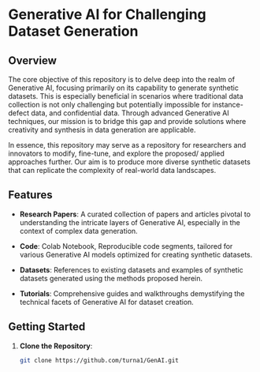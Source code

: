 # Generative AI for Challenging Dataset Generation

## Overview

The core objective of this repository is to delve deep into the realm of Generative AI, focusing primarily on its capability to generate synthetic datasets. This is especially beneficial in scenarios where traditional data collection is not only challenging but potentially impossible for instance- defect data, and confidential data. Through advanced Generative AI techniques, our mission is to bridge this gap and provide solutions where creativity and synthesis in data generation are applicable.

In essence, this repository may serve as a repository for researchers and innovators to modify, fine-tune, and explore the proposed/ applied approaches further. Our aim is to produce more diverse synthetic datasets that can replicate the complexity of real-world data landscapes.

## Features

- **Research Papers**: A curated collection of papers and articles pivotal to understanding the intricate layers of Generative AI, especially in the context of complex data generation.
  
- **Code**: Colab Notebook, Reproducible code segments, tailored for various Generative AI models optimized for creating synthetic datasets.
  
- **Datasets**: References to existing datasets and examples of synthetic datasets generated using the methods proposed herein.
  
- **Tutorials**: Comprehensive guides and walkthroughs demystifying the technical facets of Generative AI for dataset creation.

## Getting Started

1. **Clone the Repository**:  
   ```bash
   git clone https://github.com/turna1/GenAI.git
